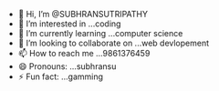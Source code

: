 - 👋 Hi, I’m @SUBHRANSUTRIPATHY
- 👀 I’m interested in ...coding
- 🌱 I’m currently learning ...computer science
- 💞️ I’m looking to collaborate on ...web devlopement
- 📫 How to reach me ...9861376459
- 😄 Pronouns: ...subhransu
- ⚡ Fun fact: ...gamming

<!---
SUBHRANSUTRIPATHY/SUBHRANSUTRIPATHY is a ✨ special ✨ repository because its `README.md` (this file) appears on your GitHub profile.
You can click the Preview link to take a look at your changes.
--->
